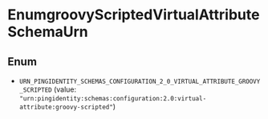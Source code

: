 

# EnumgroovyScriptedVirtualAttributeSchemaUrn

## Enum


* `URN_PINGIDENTITY_SCHEMAS_CONFIGURATION_2_0_VIRTUAL_ATTRIBUTE_GROOVY_SCRIPTED` (value: `"urn:pingidentity:schemas:configuration:2.0:virtual-attribute:groovy-scripted"`)




